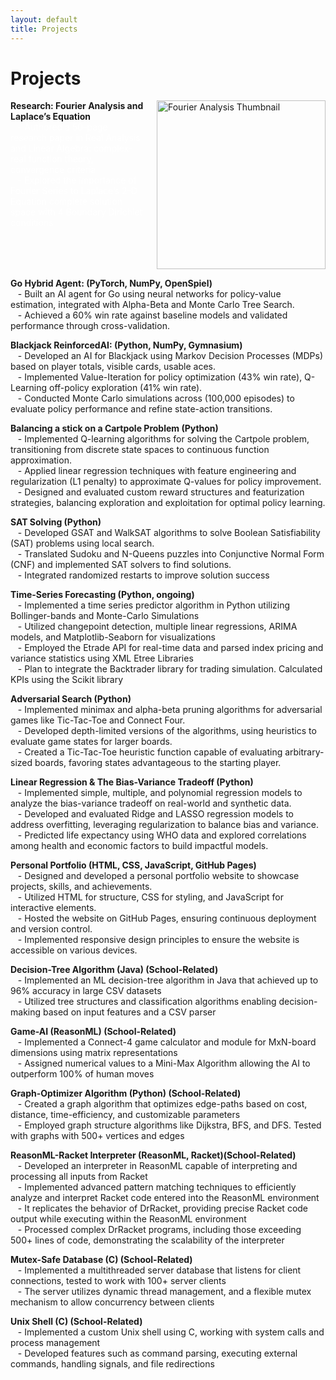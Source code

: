 ```yaml
---
layout: default
title: Projects
---
```

<div class="center">
    <h1> Projects</h1>
</div>

<div style="display: flex; flex-direction: column; align-items: flex-start;">
    <div style="display: flex; justify-content: space-between; width: 100%;">
        <div>
            <strong>Research: Fourier Analysis and Laplace’s Equation</strong> <i class="fas fa-book" style="color: #f39c12;"></i>  <br>
            <span style="color: white;">
            &nbsp;&nbsp;&nbsp;- Authored a 50-page research paper in Real Analysis and Linear Algebra: complex-real function theory, convergence criteria  <br>
            &nbsp;&nbsp;&nbsp;- Explored the importance of Fourier Series to Laplace’s 2-D Equation complete solution space with 4 Boundary Dirichlet conditions  
            </span>
        </div>
        <div style="flex-shrink: 0; margin-left: 20px;">
            <a href="assets/files/Extended_Essay.pdf" target="_blank" title="Fourier Analysis Research">
                <img src="{{ site.baseurl }}/assets/images/thumbnails/EE_thumbnail.jpg" alt="Fourier Analysis Thumbnail" style="width: 270px; height: auto;">
            </a>
        </div>
    </div>
</div>

**Go Hybrid Agent: (PyTorch, NumPy, OpenSpiel)** <i class="fab fa-python" style="color: #3776AB;"></i>  
&nbsp;&nbsp;&nbsp;- Built an AI agent for Go using neural networks for policy-value estimation, integrated with Alpha-Beta and Monte Carlo Tree Search.  
&nbsp;&nbsp;&nbsp;- Achieved a 60% win rate against baseline models and validated performance through cross-validation.  

**Blackjack ReinforcedAI: (Python, NumPy, Gymnasium)** <i class="fab fa-python" style="color: #3776AB;"></i>  
&nbsp;&nbsp;&nbsp;- Developed an AI for Blackjack using Markov Decision Processes (MDPs) based on player totals, visible cards, usable aces.  
&nbsp;&nbsp;&nbsp;- Implemented Value-Iteration for policy optimization (43% win rate), Q-Learning off-policy exploration (41% win rate).  
&nbsp;&nbsp;&nbsp;- Conducted Monte Carlo simulations across (100,000 episodes) to evaluate policy performance and refine state-action transitions.  

**Balancing a stick on a Cartpole Problem  (Python)** <i class="fab fa-python" style="color: #3776AB;"></i>  
&nbsp;&nbsp;&nbsp;- Implemented Q-learning algorithms for solving the Cartpole problem, transitioning from discrete state spaces to continuous function approximation.  
&nbsp;&nbsp;&nbsp;- Applied linear regression techniques with feature engineering and regularization (L1 penalty) to approximate Q-values for policy improvement.  
&nbsp;&nbsp;&nbsp;- Designed and evaluated custom reward structures and featurization strategies, balancing exploration and exploitation for optimal policy learning. 

**SAT Solving (Python)** <i class="fab fa-python" style="color: #3776AB;"></i>  
&nbsp;&nbsp;&nbsp;- Developed GSAT and WalkSAT algorithms to solve Boolean Satisfiability (SAT) problems using local search.  
&nbsp;&nbsp;&nbsp;- Translated Sudoku and N-Queens puzzles into Conjunctive Normal Form (CNF) and implemented SAT solvers to find solutions.  
&nbsp;&nbsp;&nbsp;- Integrated randomized restarts to improve solution success

**Time-Series Forecasting (Python, ongoing)** <i class="fab fa-python" style="color: #3776AB;"></i>  
&nbsp;&nbsp;&nbsp;- Implemented a time series predictor algorithm in Python utilizing Bollinger-bands and Monte-Carlo Simulations  
&nbsp;&nbsp;&nbsp;- Utilized changepoint detection, multiple linear regressions, ARIMA models, and Matplotlib-Seaborn for visualizations  
&nbsp;&nbsp;&nbsp;- Employed the Etrade API for real-time data and parsed index pricing and variance statistics using XML Etree Libraries  
&nbsp;&nbsp;&nbsp;- Plan to integrate the Backtrader library for trading simulation. Calculated KPIs using the Scikit library  

**Adversarial Search (Python)** <i class="fab fa-python" style="color: #3776AB;"></i>  
&nbsp;&nbsp;&nbsp;- Implemented minimax and alpha-beta pruning algorithms for adversarial games like Tic-Tac-Toe and Connect Four.  
&nbsp;&nbsp;&nbsp;- Developed depth-limited versions of the algorithms, using heuristics to evaluate game states for larger boards.  
&nbsp;&nbsp;&nbsp;- Created a Tic-Tac-Toe heuristic function capable of evaluating arbitrary-sized boards, favoring states advantageous to the starting player. 

**Linear Regression & The Bias-Variance Tradeoff (Python)** <i class="fab fa-python" style="color: #3776AB;"></i>  
&nbsp;&nbsp;&nbsp;- Implemented simple, multiple, and polynomial regression models to analyze the bias-variance tradeoff on real-world and synthetic data.  
&nbsp;&nbsp;&nbsp;- Developed and evaluated Ridge and LASSO regression models to address overfitting, leveraging regularization to balance bias and variance.  
&nbsp;&nbsp;&nbsp;- Predicted life expectancy using WHO data and explored correlations among health and economic factors to build impactful models. 

**Personal Portfolio (HTML, CSS, JavaScript, GitHub Pages)** <i class="fab fa-html5" style="color: #e34c26;"></i> <i class="fab fa-css3-alt" style="color: #1572B6;"></i> <i class="fab fa-js" style="color: #f7df1e;"></i> <i class="fab fa-github" style="color: #181717;"></i>  
&nbsp;&nbsp;&nbsp;- Designed and developed a personal portfolio website to showcase projects, skills, and achievements.  
&nbsp;&nbsp;&nbsp;- Utilized HTML for structure, CSS for styling, and JavaScript for interactive elements.  
&nbsp;&nbsp;&nbsp;- Hosted the website on GitHub Pages, ensuring continuous deployment and version control.  
&nbsp;&nbsp;&nbsp;- Implemented responsive design principles to ensure the website is accessible on various devices.  

**Decision-Tree Algorithm (Java) (School-Related)** <i class="fab fa-java" style="color: #007396;"></i>  
&nbsp;&nbsp;&nbsp;- Implemented an ML decision-tree algorithm in Java that achieved up to 96% accuracy in large CSV datasets  
&nbsp;&nbsp;&nbsp;- Utilized tree structures and classification algorithms enabling decision-making based on input features and a CSV parser  

**Game-AI (ReasonML) (School-Related)** <i class="fas fa-gamepad" style="color: #e74c3c;"></i>  
&nbsp;&nbsp;&nbsp;- Implemented a Connect-4 game calculator and module for MxN-board dimensions using matrix representations  
&nbsp;&nbsp;&nbsp;- Assigned numerical values to a Mini-Max Algorithm allowing the AI to outperform 100% of human moves  

**Graph-Optimizer Algorithm (Python) (School-Related)** <i class="fab fa-python" style="color: #3776AB;"></i>  
&nbsp;&nbsp;&nbsp;- Created a graph algorithm that optimizes edge-paths based on cost, distance, time-efficiency, and customizable parameters  
&nbsp;&nbsp;&nbsp;- Employed graph structure algorithms like Dijkstra, BFS, and DFS. Tested with graphs with 500+ vertices and edges  

**ReasonML-Racket Interpreter (ReasonML, Racket)(School-Related)** <i class="fas fa-code" style="color: #2ecc71;"></i>  
&nbsp;&nbsp;&nbsp;- Developed an interpreter in ReasonML capable of interpreting and processing all inputs from Racket  
&nbsp;&nbsp;&nbsp;- Implemented advanced pattern matching techniques to efficiently analyze and interpret Racket code entered into the ReasonML environment  
&nbsp;&nbsp;&nbsp;- It replicates the behavior of DrRacket, providing precise Racket code output while executing within the ReasonML environment  
&nbsp;&nbsp;&nbsp;- Processed complex DrRacket programs, including those exceeding 500+ lines of code, demonstrating the scalability of the interpreter  

**Mutex-Safe Database (C) (School-Related)** <i class="fas fa-database" style="color: #3498db;"></i>  
&nbsp;&nbsp;&nbsp;- Implemented a multithreaded server database that listens for client connections, tested to work with 100+ server clients  
&nbsp;&nbsp;&nbsp;- The server utilizes dynamic thread management, and a flexible mutex mechanism to allow concurrency between clients  

**Unix Shell (C) (School-Related)** <i class="fas fa-terminal" style="color: #1abc9c;"></i>  
&nbsp;&nbsp;&nbsp;- Implemented a custom Unix shell using C, working with system calls and process management  
&nbsp;&nbsp;&nbsp;- Developed features such as command parsing, executing external commands, handling signals, and file redirections  
